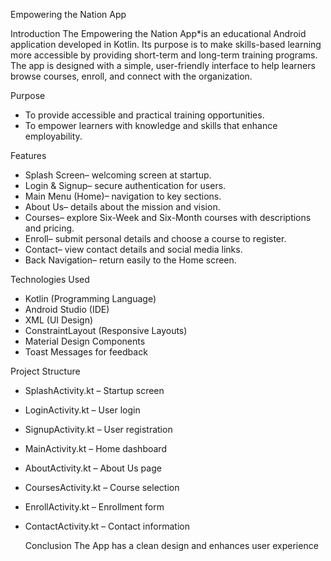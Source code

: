 Empowering the Nation App

Introduction
The Empowering the Nation App*is an educational Android application developed in Kotlin. Its purpose is to make skills-based learning more accessible by providing short-term and long-term training programs. The app is designed with a simple, user-friendly interface to help learners browse courses, enroll, and connect with the organization.

Purpose
- To provide accessible and practical training opportunities.  
- To empower learners with knowledge and skills that enhance employability.  


Features
- Splash Screen– welcoming screen at startup.  
- Login & Signup– secure authentication for users.  
- Main Menu (Home)– navigation to key sections.  
- About Us– details about the mission and vision.  
- Courses– explore Six-Week and Six-Month courses with descriptions and pricing.  
- Enroll– submit personal details and choose a course to register.  
- Contact– view contact details and social media links.  
- Back Navigation– return easily to the Home screen.  

Technologies Used
- Kotlin (Programming Language)  
- Android Studio (IDE)  
- XML (UI Design)  
- ConstraintLayout (Responsive Layouts)  
- Material Design Components  
- Toast Messages for feedback  

Project Structure
- SplashActivity.kt – Startup screen  
- LoginActivity.kt – User login  
- SignupActivity.kt – User registration  
- MainActivity.kt – Home dashboard  
- AboutActivity.kt – About Us page  
- CoursesActivity.kt – Course selection  
- EnrollActivity.kt – Enrollment form  
- ContactActivity.kt – Contact information

  Conclusion
  The App has a clean design and enhances user experience 
  
